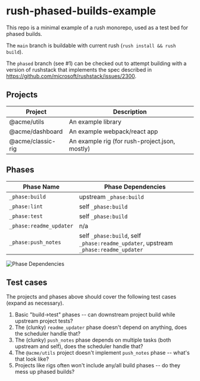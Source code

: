 # rush-phased-builds-example

This repo is a minimal example of a rush monorepo, used as a test bed for phased builds.

The `main` branch is buildable with current rush (`rush install && rush build`).

The `phased` branch (see #1) can be checked out to attempt building with a version of rushstack that implements the spec described in https://github.com/microsoft/rushstack/issues/2300.

## Projects

Project           | Description
----------------  | -----------
@acme/utils       | An example library
@acme/dashboard   | An example webpack/react app
@acme/classic-rig | An example rig (for rush-project.json, mostly)

## Phases

Phase Name              | Phase Dependencies
----------------------- | ------------------
`_phase:build`          | upstream `_phase:build`
`_phase:lint`           | self `_phase:build`
`_phase:test`           | self `_phase:build`
`_phase:readme_updater` | n/a
`_phase:push_notes`     | self `_phase:build`, self `_phase:readme_updater`, upstream `_phase:readme_updater`

![Phase Dependencies](http://www.plantuml.com/plantuml/proxy?cache=no&src=https://raw.githubusercontent.com/elliot-nelson/rush-phased-builds-example/main/phases.uml)

## Test cases

The projects and phases above should cover the following test cases (expand as necessary).

1. Basic "build->test" phases -- can downstream project build while upstream project tests?
2. The (clunky) `readme_updater` phase doesn't depend on anything, does the scheduler handle that?
3. The (clunky) `push_notes` phase depends on multiple tasks (both upstream and self), does the scheduler handle that?
4. The `@acme/utils` project doesn't implement `push_notes` phase -- what's that look like?
5. Projects like rigs often won't include any/all build phases -- do they mess up phased builds?
